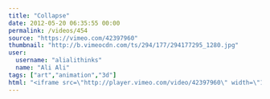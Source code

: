 ```yaml
---
title: "Collapse"
date: 2012-05-20 06:35:55 00:00
permalink: /videos/454
source: "https://vimeo.com/42397960"
thumbnail: "http://b.vimeocdn.com/ts/294/177/294177295_1280.jpg"
user:
  username: "alialithinks"
  name: "Ali Ali"
tags: ["art","animation","3d"]
html: "<iframe src=\"http://player.vimeo.com/video/42397960\" width=\"1280\" height=\"720\" frameborder=\"0\" webkitallowfullscreen mozallowfullscreen allowfullscreen></iframe>"
---
```


